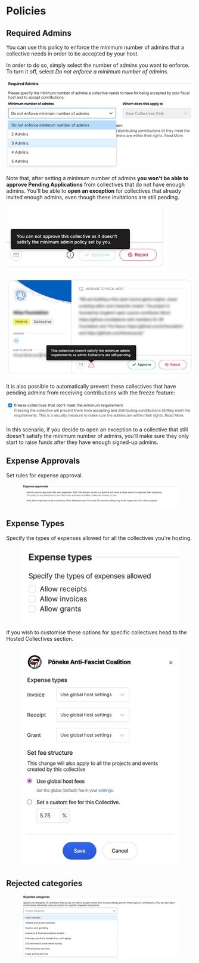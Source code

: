 # Policies

## Required Admins

You can use this policy to enforce the minimum number of admins that a collective needs in order to be accepted by your host.

In order to do so, simply select the number of admins you want to enforce. To turn it off, select _Do not enforce a minimum number of admins_.

![](<../../.gitbook/assets/image (48).png>)

Note that, after setting a minimum number of admins **you won't be able to approve Pending Applications** from collectives that do not have enough admins. You'll be able to **open an exception** for collectives that already invited enough admins, even though these invitations are still pending.

![You're not able to approve pending applications that do not have enough admins.](<../../.gitbook/assets/image (49) (1).png>)

![You're able to approve applications that have enough invited admins, even if some of the admins are still pending.](<../../.gitbook/assets/image (53) (1).png>)

It is also possible to automatically prevent these collectives that have pending admins from receiving contributions with the freeze feature:

![](<../../.gitbook/assets/image (54).png>)

In this scenario, if you decide to open an exception to a collective that still doesn't satisfy the minimum number of admins, you'll make sure they only start to raise funds after they have enough signed-up admins.

## Expense Approvals&#x20;

Set rules for expense approval.&#x20;

<figure><img src="../../.gitbook/assets/FiscalHosts_Policies_expenseapprovals_2022-09-04.png" alt=""><figcaption></figcaption></figure>

## Expense Types&#x20;

Specify the types of expenses allowed for all the collectives you're hosting.



<figure><img src="../../.gitbook/assets/fiscalHosts_policies_expensetypes_2022-09-04.png" alt=""><figcaption></figcaption></figure>

If you wish to customise these options for specific collectives head to the Hosted Collectives section.

<figure><img src="../../.gitbook/assets/Screen Shot 2022-09-02 at 8.19.32 AM.png" alt=""><figcaption></figcaption></figure>

## Rejected categories

<figure><img src="../../.gitbook/assets/FiscalHosts_Policies_rejectedcategories_2022-09-04.png" alt=""><figcaption></figcaption></figure>
